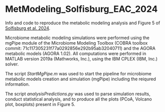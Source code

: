 # MetModeling_Solfisburg_EAC_2024

Info and code to reproduce the metabolic modeling analysis and Figure 5 of [Solfisburg et al. 2024](https://doi.org/10.1158/1055-9965.EPI-23-0652).

Microbiome metabolic modeling simulations were performed using the mgPipe module of the Microbiome Modeling Toolbox (COBRA toolbox commit: 71c117305231f77a0292856e292b95ab32040711) and the AGORA metabolic models (AGORA 1.02). All computations were performed in MATLAB version 2019a (Mathworks, Inc.), using the IBM CPLEX (IBM, Inc.) solver.

The script *StartMgPipe.m* was used to start the pipeline for microbiome metabolic models creation and simulation (mgPipe) including the reiqured information.

The script *analysisPredictions.py* was used to parse simulation results, conduct statistical analysis, and to produce all the plots (PCoA, Volcano plot, boxplots) present in Figure 5.

